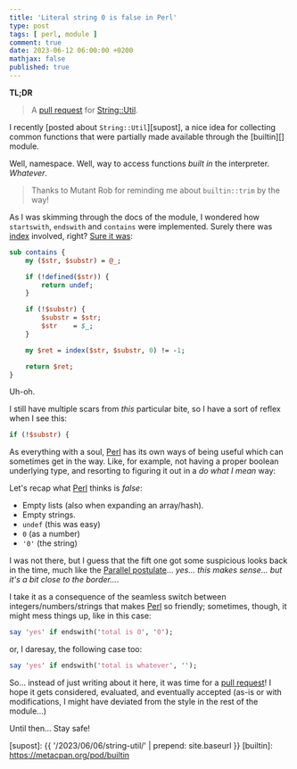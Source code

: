 ```yaml
---
title: 'Literal string 0 is false in Perl'
type: post
tags: [ perl, module ]
comment: true
date: 2023-06-12 06:00:00 +0200
mathjax: false
published: true
---
```


**TL;DR**

> A [pull request][] for [String::Util][].

I recently [posted about `String::Util`][supost], a nice idea for collecting
common functions that were partially made available through the [builtin][]
module.

Well, namespace. Well, way to access functions *built in* the interpreter.
*Whatever*.

> Thanks to Mutant Rob for reminding me about `builtin::trim` by the way!

As I was skimming through the docs of the module, I wondered how
`startswith`, `endswith` and `contains` were implemented. Surely there was
[index][] involved, right? [Sure it was][]:

```perl
sub contains {
	my ($str, $substr) = @_;

	if (!defined($str)) {
		return undef;
	}

	if (!$substr) {
		$substr = $str;
		$str    = $_;
	}

	my $ret = index($str, $substr, 0) != -1;

	return $ret;
}
```

Uh-oh.

I still have multiple scars from *this* particular bite, so I have a sort of
reflex when I see this:

```perl
if (!$substr) {
```

As everything with a soul, [Perl][] has its own ways of being useful which
can sometimes get in the way. Like, for example, not having a proper boolean
underlying type, and resorting to figuring it out in a *do what I mean* way:

Let's recap what [Perl][] thinks is *false*:

- Empty lists (also when expanding an array/hash).
- Empty strings.
- `undef` (this was easy)
- `0` (as a number)
- `'0'` (the string)

I was not there, but I guess that the fift one got some suspicious looks
back in the time, much like the [Parallel postulate][]... *yes... this makes
sense... but it's a bit close to the border...*.

I take it as a consequence of the seamless switch between
integers/numbers/strings that makes [Perl][] so friendly; sometimes, though,
it might mess things up, like in this case:

```perl
say 'yes' if endswith('total is 0', '0');
```

or, I daresay, the following case too:

```perl
say 'yes' if endswith('total is whatever', '');
```

So... instead of just writing about it here, it was time for a [pull
request][]! I hope it gets considered, evaluated, and eventually accepted
(as-is or with modifications, I might have deviated from the style in the
rest of the module...)

Until then... Stay safe!



[Perl]: https://www.perl.org/
[String::Util]: https://metacpan.org/pod/String::Util
[pull request]: https://github.com/scottchiefbaker/String-Util/pull/7
[index]: https://perldoc.perl.org/functions/index
[Sure it was]: https://github.com/scottchiefbaker/String-Util/blob/b68dbca6397ed5ac086bc0a7ea7a1f88004e5549/lib/String/Util.pm#L615
[Parallel postulate]: https://en.wikipedia.org/wiki/Parallel_postulate
[supost]: {{ '/2023/06/06/string-util/' | prepend: site.baseurl }}
[builtin]: https://metacpan.org/pod/builtin

